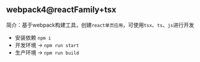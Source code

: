 ## webpack4@reactFamily+tsx

简介：基于webpack构建工具，创建`react单页应用`，可使用`tsx`、`ts`、`js`进行开发

- 安装依赖 `npm i`
- 开发环境 -> `npm run start`
- 生产环境 -> `npm run build`
